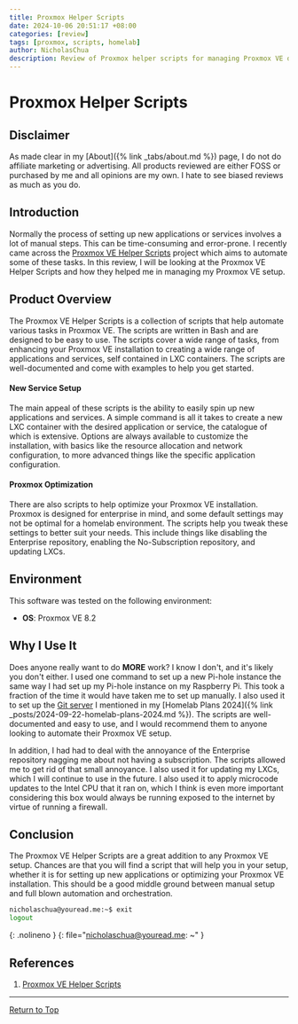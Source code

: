 ```yaml
---
title: Proxmox Helper Scripts
date: 2024-10-06 20:51:17 +08:00
categories: [review]
tags: [proxmox, scripts, homelab]
author: NicholasChua
description: Review of Proxmox helper scripts for managing Proxmox VE deployments
---
```


# Proxmox Helper Scripts

## Disclaimer

As made clear in my [About]({% link _tabs/about.md %}) page, I do not do affiliate marketing or advertising. All products reviewed are either FOSS or purchased by me and all opinions are my own. I hate to see biased reviews as much as you do.

## Introduction

Normally the process of setting up new applications or services involves a lot of manual steps. This can be time-consuming and error-prone. I recently came across the [Proxmox VE Helper Scripts][1] project which aims to automate some of these tasks. In this review, I will be looking at the Proxmox VE Helper Scripts and how they helped me in managing my Proxmox VE setup.

## Product Overview

The Proxmox VE Helper Scripts is a collection of scripts that help automate various tasks in Proxmox VE. The scripts are written in Bash and are designed to be easy to use. The scripts cover a wide range of tasks, from enhancing your Proxmox VE installation to creating a wide range of applications and services, self contained in LXC containers. The scripts are well-documented and come with examples to help you get started.

#### New Service Setup

The main appeal of these scripts is the ability to easily spin up new applications and services. A simple command is all it takes to create a new LXC container with the desired application or service, the catalogue of which is extensive. Options are always available to customize the installation, with basics like the resource allocation and network configuration, to more advanced things like the specific application configuration.

#### Proxmox Optimization

There are also scripts to help optimize your Proxmox VE installation. Proxmox is designed for enterprise in mind, and some default settings may not be optimal for a homelab environment. The scripts help you tweak these settings to better suit your needs. This include things like disabling the Enterprise repository, enabling the No-Subscription repository, and updating LXCs.

## Environment

This software was tested on the following environment:
- **OS**: Proxmox VE 8.2

## Why I Use It

Does anyone really want to do **MORE** work? I know I don't, and it's likely you don't either. I used one command to set up a new Pi-hole instance the same way I had set up my Pi-hole instance on my Raspberry Pi. This took a fraction of the time it would have taken me to set up manually. I also used it to set up the [Git server](https://gitea.io/) I mentioned in my [Homelab Plans 2024]({% link _posts/2024-09-22-homelab-plans-2024.md %}). The scripts are well-documented and easy to use, and I would recommend them to anyone looking to automate their Proxmox VE setup.

In addition, I had had to deal with the annoyance of the Enterprise repository nagging me about not having a subscription. The scripts allowed me to get rid of that small annoyance. I also used it for updating my LXCs, which I will continue to use in the future. I also used it to apply microcode updates to the Intel CPU that it ran on, which I think is even more important considering this box would always be running exposed to the internet by virtue of running a firewall.

## Conclusion

The Proxmox VE Helper Scripts are a great addition to any Proxmox VE setup. Chances are that you will find a script that will help you in your setup, whether it is for setting up new applications or optimizing your Proxmox VE installation. This should be a good middle ground between manual setup and full blown automation and orchestration.

```bash
nicholaschua@youread.me:~$ exit
logout
```
{: .nolineno }
{: file="nicholaschua@youread.me: ~" }

## References

1. [Proxmox VE Helper Scripts][1]

[1]: https://tteck.github.io/Proxmox/

---
[Return to Top](#proxmox-helper-scripts.md)